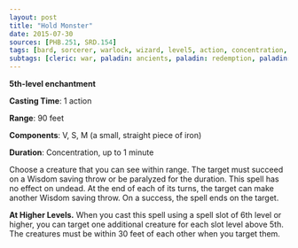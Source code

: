 ```yaml
---
layout: post
title: "Hold Monster"
date: 2015-07-30
sources: [PHB.251, SRD.154]
tags: [bard, sorcerer, warlock, wizard, level5, action, concentration, enchantment]
subtags: [cleric: war, paladin: ancients, paladin: redemption, paladin: watchers, ranger: monster-slayer]
---
```


**5th-level enchantment**

**Casting Time**: 1 action

**Range**: 90 feet

**Components**: V, S, M (a small, straight piece of iron)

**Duration**: Concentration, up to 1 minute

Choose a creature that you can see within range. The target must succeed on a Wisdom saving throw or be paralyzed for the duration. This spell has no effect on undead. At the end of each of its turns, the target can make another Wisdom saving throw. On a success, the spell ends on the target.

**At Higher Levels.** When you cast this spell using a spell slot of 6th level or higher, you can target one additional creature for each slot level above 5th. The creatures must be within 30 feet of each other when you target them.
